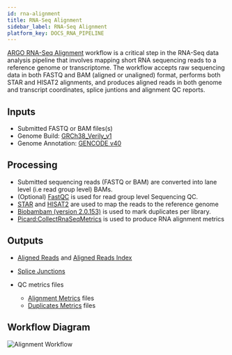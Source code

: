 ```yaml
---
id: rna-alignment
title: RNA-Seq Alignment
sidebar_label: RNA-Seq Alignment
platform_key: DOCS_RNA_PIPELINE
---
```


[ARGO RNA-Seq Alignment](https://github.com/icgc-argo-workflows/rna-seq-alignment/releases) workflow is a critical step in the RNA-Seq data analysis pipeline that involves mapping short RNA sequencing reads to a reference genome or transcriptome. The workflow accepts raw sequencing data in both FASTQ and BAM (aligned or unaligned) format, performs both STAR and HISAT2 alignments, and produces aligned reads in both genome and transcript coordinates, splice juntions and alignment QC reports.

## Inputs

- Submitted FASTQ or BAM files(s)
- Genome Build: [GRCh38_Verily_v1](https://console.cloud.google.com/storage/browser/genomics-public-data/references/GRCh38_Verily)
- Genome Annotation: [GENCODE v40](https://ftp.ebi.ac.uk/pub/databases/gencode/Gencode_human/release_40/gencode.v40.chr_patch_hapl_scaff.annotation.gtf.gz)

## Processing

- Submitted sequencing reads (FASTQ or BAM) are converted into lane level (i.e read group level) BAMs.
- (Optional) [FastQC](https://www.bioinformatics.babraham.ac.uk/projects/fastqc/) is used for read group level Sequencing QC.
- [STAR](https://github.com/alexdobin/STAR) and [HISAT2](https://daehwankimlab.github.io/hisat2/) are used to map the reads to the reference genome
- [Biobambam (version 2.0.153)](https://gitlab.com/german.tischler/biobambam2/-/archive/2.0.153-release-20200124123734/biobambam2-2.0.153-release-20200124123734.tar.gz) is used to mark duplicates per library.
- [Picard:CollectRnaSeqMetrics](https://gatk.broadinstitute.org/hc/en-us/articles/13832772676379-CollectRnaSeqMetrics-Picard-) is used to produce RNA alignment metrics

## Outputs

- [Aligned Reads](/docs/data/reads#aligned-reads) and [Aligned Reads Index](/docs/data/reads#aligned-reads-index)
- [Splice Junctions](/docs/data/transcriptome-profiling#splice-junctions)

- QC metrics files
  - [Alignment Metrics](/docs/data/qc-metrics#aligned-reads-qc) files
  - [Duplicates Metrics](/docs/data/qc-metrics#aligned-reads-qc) files

## Workflow Diagram

![Alignment Workflow](/assets/analysis-workflows/RNA-Seq-Alignment.png)
